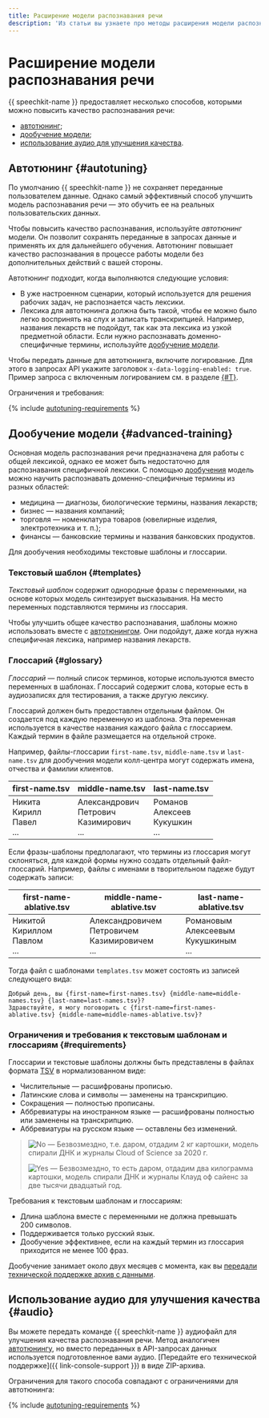 ```yaml
---
title: Расширение модели распознавания речи
description: 'Из статьи вы узнаете про методы расширения модели распознавания речи: автотюнинг, дообучение модели, использование аудио для улучшения качества.'
---
```


# Расширение модели распознавания речи

{{ speechkit-name }} предоставляет несколько способов, которыми можно повысить качество распознавания речи:

* [автотюнинг](#autotuning);
* [дообучение модели](#advanced-training);
* [использование аудио для улучшения качества](#audio).

## Автотюнинг {#autotuning}

По умолчанию {{ speechkit-name }} не сохраняет переданные пользователем данные. Однако самый эффективный способ улучшить модель распознавания речи — это обучить ее на реальных пользовательских данных.

Чтобы повысить качество распознавания, используйте _автотюнинг_ модели. Он позволит сохранять переданные в запросах данные и применять их для дальнейшего обучения. Автотюнинг повышает качество распознавания в процессе работы модели без дополнительных действий с вашей стороны.

Автотюнинг подходит, когда выполняются следующие условия:

* В уже настроенном сценарии, который используется для решения рабочих задач, не распознается часть лексики.
* Лексика для автотюнинга должна быть такой, чтобы ее можно было легко воспринять на слух и записать транскрипцией. Например, названия лекарств не подойдут, так как эта лексика из узкой предметной области. Если нужно распознавать доменно-специфичные термины, используйте [дообучение модели](#advanced-training).

Чтобы передать данные для автотюнинга, включите логирование. Для этого в запросах API укажите заголовок `x-data-logging-enabled: true`. Пример запроса с включенным логированием см. в разделе [{#T}](../concepts/support-headers.md).

Ограничения и требования:

{% include [autotuning-requirements](../../_includes/speechkit/autotuning-requirements.md) %}

## Дообучение модели {#advanced-training}

Основная модель распознавания речи предназначена для работы с общей лексикой, однако ее может быть недостаточно для распознавания специфичной лексики. С помощью [дообучения](../../glossary/ml-models.md#fine-tuning) модель можно научить распознавать доменно-специфичные термины из разных областей:

* медицина — диагнозы, биологические термины, названия лекарств;
* бизнес — названия компаний;
* торговля — номенклатура товаров (ювелирные изделия, электротехника и т. п.);
* финансы — банковские термины и названия банковских продуктов.

Для дообучения необходимы текстовые шаблоны и глоссарии.

### Текстовый шаблон {#templates}

_Текстовый шаблон_ содержит однородные фразы с переменными, на основе которых модель синтезирует высказывания. На место переменных подставляются термины из глоссария.

Чтобы улучшить общее качество распознавания, шаблоны можно использовать вместе с [автотюнингом](#autotuning). Они подойдут, даже когда нужна специфичная лексика, например названия лекарств.

### Глоссарий {#glossary}

_Глоссарий_ — полный список терминов, которые используются вместо переменных в шаблонах. Глоссарий содержит слова, которые есть в аудиозаписях для тестирования, а также другую лексику.

Глоссарий должен быть предоставлен отдельным файлом. Он создается под каждую переменную из шаблона. Эта переменная используется в качестве названия каждого файла с глоссарием. Каждый термин в файле размещается на отдельной строке.

Например, файлы-глоссарии `first-name.tsv`, `middle-name.tsv` и `last-name.tsv` для дообучения модели колл-центра могут содержать имена, отчества и фамилии клиентов.

| first-name.tsv | middle-name.tsv | last-name.tsv |
|---|---|---|
|  Никита<br>Кирилл<br>Павел<br>... <br> |  Александрович<br>Петрович<br>Казимирович<br>... <br> | Романов<br>Алексеев<br>Кукушкин<br>... <br> |

Если фразы-шаблоны предполагают, что термины из глоссария могут склоняться, для каждой формы нужно создать отдельный файл-глоссарий. Например, файлы с именами в творительном падеже будут содержать записи:

| first-name-ablative.tsv | middle-name-ablative.tsv | last-name-ablative.tsv |
|---|---|---|
|  Никитой<br>Кириллом<br>Павлом<br>... <br> |  Александровичем<br>Петровичем<br>Казимировичем<br>... <br> | Романовым<br>Алексеевым<br>Кукушкиным<br>... <br> |

Тогда файл с шаблонами `templates.tsv` может состоять из записей следующего вида:

```text
Добрый день, вы {first-name=first-names.tsv} {middle-name=middle-names.tsv} {last-name=last-names.tsv}?
Здравствуйте, я могу поговорить с {first-name=first-names-ablative.tsv} {middle-name=middle-names-ablative.tsv}?
```

### Ограничения и требования к текстовым шаблонам и глоссариям {#requirements}

Глоссарии и текстовые шаблоны должны быть представлены в файлах формата [TSV](https://ru.wikipedia.org/wiki/TSV) в нормализованном виде:

* Числительные — расшифрованы прописью.
* Латинские слова и символы — заменены на транскрипцию.
* Сокращения — полностью прописаны.
* Аббревиатуры на иностранном языке — расшифрованы полностью или заменены на транскрипцию.
* Аббревиатуры на русском языке — оставлены без изменений.

> ![No](../../_assets/common/no.svg) — Безвозмездно, т.е. даром, отдадим 2 кг картошки, модель спирали ДНК и журналы Cloud of Science за 2020 г.
> 
> ![Yes](../../_assets/common/yes.svg) — Безвозмездно, то есть даром, отдадим два килограмма картошки, модель спирали ДНК и журналы Клауд оф сайенс за две тысячи двадцатый год.

Требования к текстовым шаблонам и глоссариям:

* Длина шаблона вместе с переменными не должна превышать 200 символов.
* Поддерживается только русский язык.
* Дообучение эффективнее, если на каждый термин из глоссария приходится не менее 100 фраз.

Дообучение занимает около двух месяцев с момента, как вы [передали технической поддержке архив с данными](upload-data-for-training.md).


## Использование аудио для улучшения качества {#audio}

Вы можете передать команде {{ speechkit-name }} аудиофайл для улучшения качества распознавания речи. Метод аналогичен [автотюнингу](#autotuning), но вместо переданных в API-запросах данных используется подготовленное вами аудио. [Передайте его технической поддержке]({{ link-console-support }}) в виде ZIP-архива.

Ограничения для такого способа совпадают с ограничениями для автотюнинга:

{% include [autotuning-requirements](../../_includes/speechkit/autotuning-requirements.md) %}
